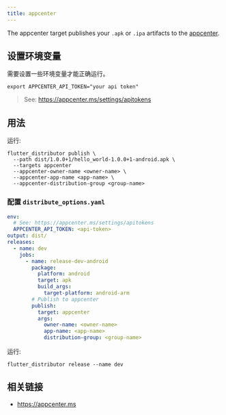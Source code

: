 ```yaml
---
title: appcenter
---
```


The appcenter target publishes your `.apk` or `.ipa` artifacts to the [appcenter](https://appcenter.ms).

## 设置环境变量

需要设置一些环境变量才能正确运行。

```
export APPCENTER_API_TOKEN="your api token"
```

> See: https://appcenter.ms/settings/apitokens

## 用法

运行:

```
flutter_distributor publish \
  --path dist/1.0.0+1/hello_world-1.0.0+1-android.apk \
  --targets appcenter
  --appcenter-owner-name <owner-name> \
  --appcenter-app-name <app-name> \
  --appcenter-distribution-group <group-name>
```

### 配置 `distribute_options.yaml`

```yaml
env:
  # See: https://appcenter.ms/settings/apitokens
  APPCENTER_API_TOKEN: <api-token>
output: dist/
releases:
  - name: dev
    jobs:
      - name: release-dev-android
        package:
          platform: android
          target: apk
          build_args:
            target-platform: android-arm
        # Publish to appcenter
        publish:
          target: appcenter
          args:
            owner-name: <owner-name>
            app-name: <app-name>
            distribution-group: <group-name>
```

运行:

```
flutter_distributor release --name dev
```

## 相关链接

- https://appcenter.ms

